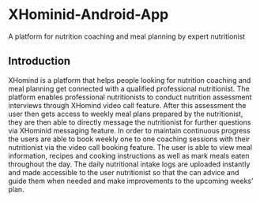 # XHominid-Android-App
A platform for nutrition coaching and meal planning by expert nutritionist


## Introduction

XHomind is a platform that helps people looking for nutrition coaching and meal planning get connected with a qualified professional nutritionist. The platform enables professional nutritionists to conduct nutrition assessment interviews through XHomind video call feature. After this assessment the user then gets access to weekly meal plans prepared by the nutritionist, they are then able to directly message the nutritionist for further questions via XHominid messaging feature. In order to maintain continuous progress the users are able to book weekly one to one coaching sessions with their nutritionist via the video call booking feature. The user is able to view meal information, recipes and cooking instructions as well as mark meals eaten throughout the day. The daily nutritional intake logs are uploaded instantly and made accessible to the user nutritionist so that the can advice and guide them when needed and make improvements to the upcoming weeks' plan.



